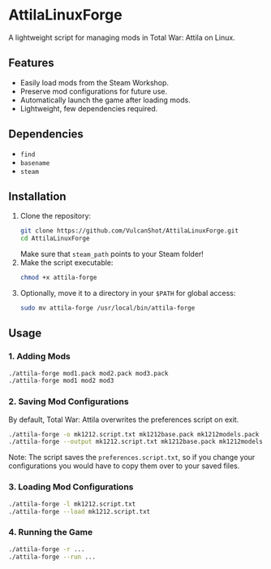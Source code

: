 # AttilaLinuxForge

A lightweight script for managing mods in Total War: Attila on Linux.

## Features

- Easily load mods from the Steam Workshop.
- Preserve mod configurations for future use.
- Automatically launch the game after loading mods.
- Lightweight, few dependencies required.

## Dependencies

- `find`
- `basename`
- `steam`

## Installation

1. Clone the repository:
   ```sh
   git clone https://github.com/VulcanShot/AttilaLinuxForge.git
   cd AttilaLinuxForge
   ```
   Make sure that `steam_path` points to your Steam folder!
2. Make the script executable:
   ```sh
   chmod +x attila-forge
   ```
3. Optionally, move it to a directory in your `$PATH` for global access:
   ```sh
   sudo mv attila-forge /usr/local/bin/attila-forge
   ```

## Usage

### 1. Adding Mods
```sh
./attila-forge mod1.pack mod2.pack mod3.pack
./attila-forge mod1 mod2 mod3
```

### 2. Saving Mod Configurations
By default, Total War: Attila overwrites the preferences script on exit.
```sh
./attila-forge -o mk1212.script.txt mk1212base.pack mk1212models.pack ...
./attila-forge --output mk1212.script.txt mk1212base.pack mk1212models.pack ...
```
Note: The script saves the `preferences.script.txt`, so if you change your configurations you would have to copy them over to your saved files.

### 3. Loading Mod Configurations
```sh
./attila-forge -l mk1212.script.txt
./attila-forge --load mk1212.script.txt
```

### 4. Running the Game
```sh
./attila-forge -r ...
./attila-forge --run ...
```
